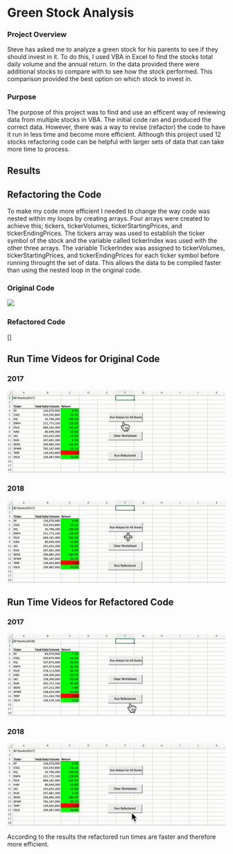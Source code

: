 # Green Stock Analysis

### Project Overview

Steve has asked me to analyze a green stock for his parents to see if they should invest in it.  To do this, I used VBA in Excel to find the stocks total daily volume and the annual return. In the data provided there were additional stocks to compare with to see how the stock performed.  This comparison provided the best option on which stock to invest in.

### Purpose 

The purpose of this project was to find and use an efficent way of reviewing data from multiple stocks in VBA.  The initial code ran and produced the correct data.  However, there was a way to revise (refactor) the code to have it run in less time and become more efficient.  Although this project used 12 stocks refactoring code can be helpful with larger sets of data that can take more time to process.  

## Results

## Refactoring the Code

To make my code more efficient I needed to change the way code was nested within my loops by creating arrays.  Four arrays were created to achieve this; tickers, tickerVolumes, tickerStartingPrices, and tickerEndingPrices.  The tickers array was used to establish the ticker symbol of the stock and the variable called tickerIndex was used with the other three arrays. The variable TickerIndex was assigned to tickerVolumes, tickerStartingPrices, and tickerEndingPrices for each ticker symbol before running throught the set of data. This allows the data to be compiled faster than using the nested loop in the original code.

### Original Code

![](resources/VBA_Original_Code.r)

### Refactored Code

[]

## Run Time Videos for Original Code

### 2017
![](resources/original_2017.gif)

### 2018
![](resources/original_2018.gif)

## Run Time Videos for Refactored Code

### 2017
![](resources/VBA_Challenge_2017.gif)

### 2018
![](resources/VBA_Challenge_2018.gif)

According to the results the refactored run times are faster and therefore more efficient.



